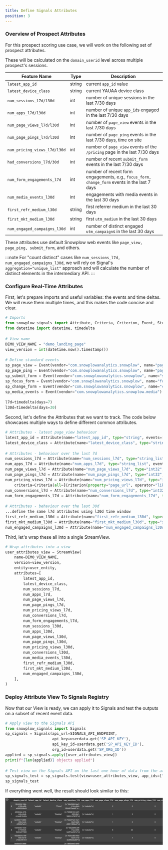 ```yaml
---
title: Define Signals Attributes
position: 3
---
```


### Overview of Prospect Attributes

For this prospect scoring use case, we will work on the following set of prospect attributes.

These will be calculated on the `domain_userid` level across multiple prospect's sessions.

Feature Name | Type | Description
-------------|------|-------------
`latest_app_id` | string | current `app_id` value
`latest_device_class` | string | current YAUAA device class
`num_sessions_l7d/l30d` | int | number of unique sessions in the last 7/30 days
`num_apps_l7d/l30d` | int | number of unique `app_id`s engaged in the last 7/30 days
`num_page_views_l7d/l30d` | int | number of `page_view` events in the last 7/30 days
`num_page_pings_l7d/l30d` | int | number of `page_ping` events in the last 7/30 days, time on site
`num_pricing_views_l7d/l30d` | int | number of `page_view` events of the `/pricing` page in the last 7/30 days
`had_conversions_l7d/30d` | int | number of recent `submit_form` events in the last 7/30 days
`num_form_engagements_l7d` | int | number of recent form engagements, e.g., `focus_form, change_form` events in the last 7 days
`num_media_events_l30d` | int | engagements with media events in the last 30 days
`first_refr_medium_l30d` | string | first referrer medium in the last 30 days
`first_mkt_medium_l30d` | string | first `utm_medium` in the last 30 days
`num_engaged_campaigns_l30d` | int | number of distinct engaged `utm_campaign`s in the last 30 days

These attributes use default Snowplow web events like `page_view, page_ping, submit_form`, and others.

:::note
For "count distinct" cases like `num_sessions_l7d, num_engaged_campaigns_l30d`, we will rely on Signal's `aggregation="unique_list"` approach and will calculate the number of distinct elements in the intermediary API.
:::

### Configure Real-Time Attributes

First, let's prepare imports and useful variables: the events and time deltas.
We will reuse them multiple times, and this makes the code concise and clear.


```python
# Imports
from snowplow_signals import Attribute, Criteria, Criterion, Event, StreamView, user_entity
from datetime import datetime, timedelta

# View name
DEMO_VIEW_NAME = "demo_landing_page"
view_version = int(datetime.now().timestamp())

# Define standard events
sp_page_view = Event(vendor="com.snowplowanalytics.snowplow", name="page_view", version="1-0-0")
sp_page_ping = Event(vendor="com.snowplowanalytics.snowplow", name="page_ping", version="1-0-0")
sp_submit_form = Event(vendor="com.snowplowanalytics.snowplow", name="submit_form", version="1-0-0")
sp_focus_form = Event(vendor="com.snowplowanalytics.snowplow", name="focus_form", version="1-0-0")
sp_change_form = Event(vendor="com.snowplowanalytics.snowplow", name="change_form", version="1-0-0")
sp_media_events = Event(vendor="com.snowplowanalytics.snowplow.media") # This line shows how one can define "any vendor's event" selector.

l7d=timedelta(days=7)
l30d=timedelta(days=30)
```

Second, let's define the Attributes that we want to track.
The code below showcases multiple ways to define different common attributes.

```python
# Attributes - latest page_view behaviour
latest_app_id = Attribute(name="latest_app_id", type="string", events=[sp_page_view], aggregation="last", property="app_id")
latest_device_class = Attribute(name="latest_device_class", type="string", events=[sp_page_view], aggregation="last", property="contexts_nl_basjes_yauaa_context_1[0].deviceClass")

# Attributes - behaviour over the last 7d
num_sessions_l7d = Attribute(name="num_sessions_l7d", type="string_list", events=[sp_page_view], period=l7d, aggregation="unique_list", property="domain_sessionid") # We will convert this into a count on our side
num_apps_l7d = Attribute(name="num_apps_l7d", type="string_list", events=[sp_page_view], period=l7d, aggregation="unique_list", property="app_id")
num_page_views_l7d = Attribute(name="num_page_views_l7d", type="int32", events=[sp_page_view], period=l7d, aggregation="counter")
num_page_pings_l7d = Attribute(name="num_page_pings_l7d", type="int32", events=[sp_page_ping], period=l7d, aggregation="counter")
num_pricing_views_l7d = Attribute(name="num_pricing_views_l7d", type="int32", events=[sp_page_view], period=l7d, aggregation="counter",
    criteria=Criteria(all=[Criterion(property="page_url", operator="like", value="%pricing%")]))
num_conversions_l7d = Attribute(name="num_conversions_l7d", type="int32", events=[sp_submit_form], period=l7d, aggregation="counter") # We will convert this to boolean as ">0"
num_form_engagements_l7d = Attribute(name="num_form_engagements_l7d", type="int32", events=[sp_focus_form, sp_change_form], period=l7d, aggregation="counter")

# Attributes - behaviour over the last 30d
...define the same l7d attributes using l30d time window
first_refr_medium_l30d = Attribute(name="first_refr_medium_l30d", type="string", events=[sp_page_view], period=l30d, aggregation="first", property="refr_medium")
first_mkt_medium_l30d = Attribute(name="first_mkt_medium_l30d", type="string", events=[sp_page_view], period=l30d, aggregation="first", property="mkt_medium")
num_engaged_campaigns_l30d = Attribute(name="num_engaged_campaigns_l30d", type="string_list", events=[sp_page_view], period=l30d, aggregation="unique_list", property="mkt_campaign")
```

Third, let's wrap these all into a single StreamView.

```python
# Wrap attributes into a view
user_attributes_view = StreamView(
    name=DEMO_VIEW_NAME,
    version=view_version,
    entity=user_entity,
    attributes=[
        latest_app_id,
        latest_device_class,
        num_sessions_l7d,
        num_apps_l7d,
        num_page_views_l7d,
        num_page_pings_l7d,
        num_pricing_views_l7d,
        num_conversions_l7d,
        num_form_engagements_l7d,
        num_sessions_l30d,
        num_apps_l30d,
        num_page_views_l30d,
        num_page_pings_l30d,
        num_pricing_views_l30d,
        num_conversions_l30d,
        num_media_events_l30d,
        first_refr_medium_l30d,
        first_mkt_medium_l30d,
        num_engaged_campaigns_l30d,
    ],
)
```

### Deploy Attribute View To Signals Registry

Now that our View is ready, we can apply it to Signals and test the outputs on a subset of recent event data.

```python
# Apply view to the Signals API
from snowplow_signals import Signals
sp_signals = Signals(api_url=SIGNALS_API_ENDPOINT,
                     api_key=userdata.get('SP_API_KEY'),
                     api_key_id=userdata.get('SP_API_KEY_ID'),
                     org_id=userdata.get('SP_ORG_ID'))
applied = sp_signals.apply([user_attributes_view])
print(f"{len(applied)} objects applied")

# Test view on the Signals API on the last one hour of data from the atomic events table
sp_signals_test = sp_signals.test(view=user_attributes_view, app_ids=["website"])
sp_signals_test
```

If everything went well, the result should look similar to this:

![](./screenshots/signals_test_output.png)
